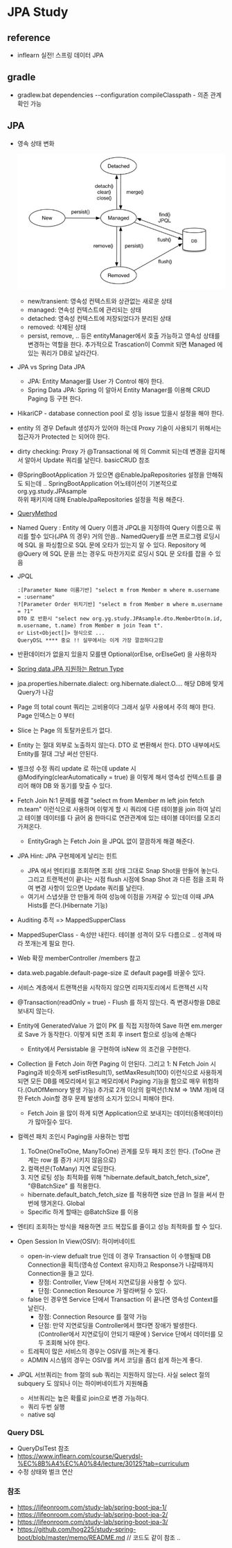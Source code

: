 # JPA Study 

## reference 
- inflearn 실전! 스프링 데이터 JPA



## gradle 
- gradlew.bat dependencies --configuration compileClasspath - 의존 관계확인 가능 


## JPA
- 영속 상태 변화
  
  ![persistence-context](./img/jpa-persistence-context.jpg)
  - new/transient: 영속성 컨텍스트와 상관없는 새로운 상태
  - managed: 연속성 컨텍스트에 관리되는 상태
  - detached: 영속성 컨텍스트에 저장되었다가 분리된 상태 
  - removed: 삭제된 상태 
  - persist, remove, .. 등은 entityManager에서 호출 가능하고 영속성 상태를 변경하는 역할을 한다. 추가적으로 Trascation이 Commit 되면 Managed 에 있는 쿼리가 DB로 날라간다.
- JPA vs Spring Data JPA
    - JPA: Entity Manager를 User 가 Control 해야 한다. 
    - Spring Data JPA: Spring 이 알아서 Entity Manager를 이용해 CRUD Paging 등 구현 한다.
- HikariCP - database connection pool 로 성능 issue 있을시 설정을 해야 한다. 
- entity 의 경우 Default 생성자가 있어야 하는데 Proxy 기술이 사용되기 위해서는 접근자가 Protected 는 되어야 한다. 
- dirty checking: Proxy 가 @Transactional 에 의 Commit 되는데 변경을 감지해서 알아서 Update 쿼리를 날린다. basicCRUD 참조
- @SpringBootApplication 가 있으면 @EnableJpaRepositories 설정을 안해줘도 되는데 .. SpringBootApplication 어노테이션이 기본적으로 org.yg.study.JPAsample <br />
하위 패키지에 대해 EnableJpaRepositories 설정을 적용 해준다.
- [QueryMethod](https://docs.spring.io/spring-data/jpa/docs/current/reference/html/#jpa.query-methods)
- Named Query : Entity 에 Query 이름과 JPQL을 지정하여 Query 이름으로 쿼리를 할수 있다(JPA 의 경우) 거의 안씀.. NamedQuery를 쓰면 프로그램 로딩시에 SQL 을 파싱함으로 SQL 문에 오타가 있는지 알 수 있다. 
  Repository 에 @Query 에 SQL 문을 쓰는 경우도 마찬가지로 로딩시 SQL 문 오타를 잡을 수 있음  
- JPQL
  ```
  :[Parameter Name 이름기반] "select m from Member m where m.username = :username"
  ?[Parameter Order 위치기반] "select m from Member m where m.username = ?1"
  DTO 로 반환시 "select new org.yg.study.JPAsample.dto.MemberDto(m.id, m.username, t.name) from Member m join Team t".
  or List<Object[]> 형식으로 ...
  QueryDSL **** 중요 !! 실무에서는 이게 가장 깔끔하다고함
  ``` 
- 반환데이터가 없을지 있을지 모를땐  Optional(orElse, orElseGet) 을 사용하자 
- [Spring data JPA 지원하는 Retrun Type](https://docs.spring.io/spring-data/jpa/docs/current/reference/html/#repository-query-return-types)
- jpa.properties.hibernate.dialect: org.hibernate.dialect.O.... 해당 DB에 맞게 Query가 나감 
- Page 의 total count 쿼리는 고비용이다 그래서 실무 사용에서 주의 해야 한다. Page 인덱스는 0 부터 
- Slice 는 Page 의 토탈카운트가 없다. 
- Entity 는 절대 외부로 노출하지 않는다. DTO 로 변환해서 한다. DTO 내부에서도 Entity를 절대 그냥 써선 안된다. 
- 벌크성 수정 쿼리 update 로 하는데 update 시 @Modifying(clearAutomatically = true) 을 이렇게 해서 영속성 컨텍스트를 클리어 해야 DB 와 동기를 맞출 수 있다. 
- Fetch Join N:1 문제를 해결 "select m from Member m left join fetch m.team" 이런식으로 사용하며 이렇게 할 시 쿼리에 다른 테이블을 join 하여 날리고 테이블 데이터를 다 긁어 옴 한마디로 연관관계에 있는 테이블 데이터를 모조리 가져온다. 
  - EntityGragh 는 Fetch Join 을 JPQL 없이 깔끔하게 해결 해준다. 
- JPA Hint: JPA 구현체에게 날리는 힌트 
  - JPA 에서 엔티티를 조회하면 조회 상태 그대로 Snap Shot을 만들어 놓는다. 그리고 트랜젝션이 끝나는 시점 flush 시점에 Snap Shot 과 다른 점을 조회 하여 변경 사항이 있으면 Update 쿼리를 날린다. 
  - 여기서 스냅샷을 안 만들게 하여 성능에 이점을 가져갈 수 있는데 이때 JPA Hists를 쓴다.(Hibernate 기능) 
- Auditing 추적 => MappedSupperClass
- MappedSuperClass - 속성만 내린다. 테이블 성격이 모두 다름으로 .. 성격에 따라 쪼개는게 필요 한다. 
- Web 확장 memberController /members 참고
- data.web.pagable.default-page-size 로 default page를 바꿀수 있다. 
- 서비스 계층에서 트랜잭션을 시작하지 않으면 리파지토리에서 트랜젝션 시작 
- @Transaction(readOnly = true) - Flush 를 하지 않는다. 즉 변경사항을 DB로 보내지 않는다. 
- Entity에 GeneratedValue 가 없이 PK 를 직접 지정하여 Save 하면 em.merger 로 Save 가 동작한다. 이렇게 되면 조회 후 insert 함으로 성능에 손해다
  - Entity에서 Persistable 을 구현하여 isNew 의 조건을 구현한다. 
- Collection 을 Fetch Join 하면 Paging 이 안된다. 그리고 1: N Fetch Join 시 Paging과 비슷하게 setFistResult(1), setMaxResult(100) 이런식으로 사용하게 되면 모든 DB를 메모리에서 읽고 메모리에서 Paging 기능을 함으로 매우 위험하다.(OutOfMemory 발생 가능)
추가로 2개 이상의 컬렉션(1:N:M => 1*N*M 개)에 대한 Fetch Join할 경우 문제 발생의 소지가 있으니 피해야 한다.
  - Fetch Join 을 많이 하게 되면 Application으로 보내지는 데이터(중복데이터) 가 많아질수 있다. 
- 컬렉션 패치 조인시 Paging을 사용하는 방법 
  1. ToOne(OneToOne, ManyToOne) 관계를 모두 패치 조인 한다. (ToOne 관계는 row 를 증가 시키지 않음으로)
  2. 컬랙션은(ToMany) 지연 로딩한다.
  3. 지연 로팅 성능 최적화를 위해 "hibernate.default_batch_fetch_size", "@BatchSize" 를 적용한다.
    - hibernate.default_batch_fetch_size 를 적용하면 size 만큼 In 절을 써서 한번에 땡겨온다. Global
    - Specific 하게 할때는 @BatchSize 를 이용 
- 엔티티 조회하는 방식을 채용하면 코드 복잡도를 줄이고 성능 최적화를 할 수 있다. 
- Open Session In View(OSIV): 하이버네이트 
  - open-in-view defualt true 인데 이 경우 Transaction 이 수행될때 DB Connection을 획득(영속성 Context 유지)하고 Response가 나갈때까지 Connection을 들고 있다.
    - 장점: Controller, View 단에서 지연로딩을 사용할 수 있다.
    - 단점: Connection Resource 가 말라버릴 수 있다. 
  - false 인 경우엔 Service 단에서 Transaction 이 끝나면 영속성 Context를 날린다.
    - 장점: Connection Resource 를 절약 가능 
    - 단점: 만약 지연로딩을 Controller에서 했다면 장애가 발생한다. (Controller에서 지연로딩이 안되기 때문에 ) Service 단에서 데이터를 모두 조회해 놔야 한다.
  - 트레픽이 많은 서비스의 경우는 OSIV를 꺼는게 좋다. 
  - ADMIN 시스템의 경우는 OSIV를 켜서 코딩을 좀더 쉽게 하는게 좋다. 
- JPQL 서브쿼리는 from 절의 sub 쿼리는 지원하지 않는다. 사실 select 절의 subquery 도 않되나 이는 하이버네이트가 지원해줌 
  - 서브쿼리는 높은 확률로 join으로 변경 가능하다. 
  - 쿼리 두번 실행 
  - native sql 
### Query DSL 
- QueryDslTest 참조 
- https://www.inflearn.com/course/Querydsl-%EC%8B%A4%EC%A0%84/lecture/30125?tab=curriculum
- 수정 상태와 벌크 연산 

### 참조 
- https://lifeonroom.com/study-lab/spring-boot-jpa-1/
- https://lifeonroom.com/study-lab/spring-boot-jpa-2/
- https://lifeonroom.com/study-lab/spring-boot-jpa-3/
- https://github.com/hog225/study-spring-boot/blob/master/memo/README.md // 코드도 같이 참조 .. 
  